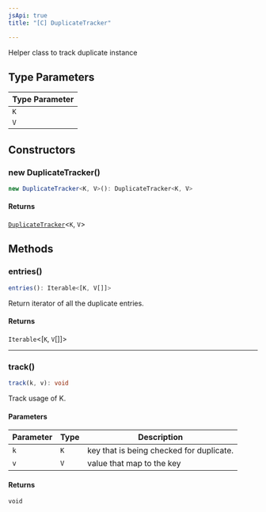 ```yaml
---
jsApi: true
title: "[C] DuplicateTracker"

---
```

Helper class to track duplicate instance

## Type Parameters

| Type Parameter |
| ------ |
| `K` |
| `V` |

## Constructors

### new DuplicateTracker()

```ts
new DuplicateTracker<K, V>(): DuplicateTracker<K, V>
```

#### Returns

[`DuplicateTracker`](DuplicateTracker.md)<`K`, `V`\>

## Methods

### entries()

```ts
entries(): Iterable<[K, V[]]>
```

Return iterator of all the duplicate entries.

#### Returns

`Iterable`<[`K`, `V`[]]\>

***

### track()

```ts
track(k, v): void
```

Track usage of K.

#### Parameters

| Parameter | Type | Description |
| ------ | ------ | ------ |
| `k` | `K` | key that is being checked for duplicate. |
| `v` | `V` | value that map to the key |

#### Returns

`void`
